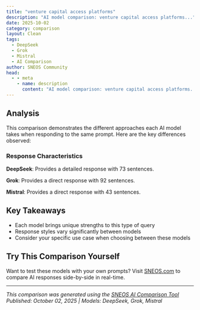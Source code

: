 ```yaml
---
title: "venture capital access platforms"
description: "AI model comparison: venture capital access platforms..."
date: 2025-10-02
category: comparison
layout: Clean
tags:
  - DeepSeek
  - Grok
  - Mistral
  - AI Comparison
author: SNEOS Community
head:
  - - meta
    - name: description
      content: "AI model comparison: venture capital access platforms..."
---
```


<ChatComparison
  title="venture capital access platforms"
  prompt="venture capital access platforms"
  :responses='{"DeepSeek": "Of course. This is a fantastic and rapidly evolving area of fintech and entrepreneurship.\n\nLet\u0027s break down **Venture Capital Access Platforms**. These are digital platforms designed to streamline, democratize, and scale the process of connecting startups with capital and investors with deal flow.\n\nThey solve a core problem: the traditional VC world is often opaque, relationship-driven, and inefficient for both founders and investors.\n\n---\n\n### What Are Venture Capital Access Platforms?\n\nAt their core, these are online marketplaces or software tools that facilitate the fundraising and investment process. They typically serve two main user groups:\n\n1. **Entrepreneurs \u0026 Startups:** Looking for funding, mentorship, and exposure.\n2. **Investors:** Including Venture Capital (VC) firms, Angel Investors, Family Offices, and Corporate VCs looking for vetted deal flow.\n\n---\n\n### Key Categories of VC Access Platforms\n\nWe can categorize them based on their primary function and target audience:\n\n#### 1. Fundraising Marketplaces \u0026 Deal Flow Hubs\nThese are the most direct \u0022access platforms.\u0022 They act as a centralized database where startups can create profiles and investors can discover them.\n\n* **Examples:**\n * **AngelList Venture:** The giant in this space. It powers a massive share of early-stage deals in the US, allowing startups to raise funds from syndicates of angel investors and VCs entirely online.\n * **Gust:** A white-label platform used by many angel investor groups to manage their deal flow and membership.\n * **Crunchbase:** Started as a database of companies, now a powerful prospecting and deal-sourcing tool for investors.\n * **PitchBook:** A sophisticated data and research platform used primarily by institutional investors for deep market analysis and sourcing.\n * **Tracxn:** Another major data platform for scouting startups and tracking markets.\n\n#### 2. Investor Management \u0026 Syndication Platforms\nThese focus on the \u0022back office\u0022 of investing, making it easier for investors to form groups, manage deals, and handle legal paperwork.\n\n* **Examples:**\n * **AngelList Syndicates:** Allows experienced angels (Lead Investors) to form a syndicate and backers to easily invest alongside them.\n * **Assure:** Provides fund administration and deal support for syndicates, SPVs (Special Purpose Vehicles), and funds.\n * **Carta:** Primarily a cap table management tool, but its \u0022CartaX\u0022 marketplace also facilitates secondary transactions and liquidity for private company shares.\n\n#### 3. Accelerator \u0026 VC-Specific Platforms\nMany top-tier VCs and accelerators have their own proprietary platforms to manage their portfolio and deal flow, but some are also open for applications.\n\n* **Examples:**\n * **Y Combinator\u0027s Startup School \u0026 Application Platform:** The application process itself is a massive platform for accessing one of the world\u0027s best accelerators.\n * **Techstars Application Platform:** Similar to YC, a centralized way to apply to their global accelerator programs.\n\n#### 4. Democratized / Retail Investment Platforms (Regulation Crowdfunding)\nThese platforms use exemptions like Regulation Crowdfunding (Reg CF) and Regulation A\u002B to allow everyday, non-accredited investors to invest small amounts in startups.\n\n* **Examples:**\n * **Republic:** A leading platform for community-powered investing, open to both accredited and non-accredited investors.\n * **StartEngine:** Another major player in the equity crowdfunding space.\n * **SeedInvest (now part of Circle):** A curated equity crowdfunding platform that was acquired by the fintech company Circle.\n * **Wefunder:** One of the earliest platforms in this space, known for a wide variety of deals.\n\n#### 5. Networking \u0026 Scouting Platforms\nThese platforms use a more community or event-driven approach to create connections.\n\n* **Examples:**\n * **Intro:** Focuses on making warm introductions to investors via your existing network.\n * **Product Hunt:** While not a direct fundraising platform, launching a product here is a classic way to get traction and catch the eye of investors.\n * **Y Combinator\u0027s Demo Day:** The ultimate \u0022pitch event,\u0022 now largely virtual, giving its cohort access to a global audience of investors.\n\n---\n\n### Key Features and Services Offered\n\nA robust VC access platform will typically offer some combination of the following:\n\n* **Profile Creation:** For startups to showcase their team, traction, and pitch deck.\n* **Investor Directories:** For startups to research and target potential investors.\n* **Deal Flow Filtering \u0026 Sourcing:** AI-powered tools for investors to find companies matching their thesis.\n* **Application Management:** Tools for investors/accelerators to manage thousands of applications.\n* **Document Management \u0026 E-Signature:** For term sheets, subscription agreements, etc.\n* **Cap Table Management:** To track ownership and equity issuance.\n* **SPV \u0026 Fund Formation:** Legal and administrative infrastructure to pool capital from multiple investors.\n* **Community \u0026 Networking Tools:** Messaging, discussion forums, and virtual event hosting.\n\n---\n\n### Benefits of Using These Platforms\n\n| For Startups | For Investors |\n| :--- | :--- |\n| **Democratized Access:** Reach investors beyond your immediate network. | **Efficient Sourcing:** Automate the search for deals that fit specific criteria. |\n| **Efficiency:** Manage one profile for many investors instead of sending countless emails. | **Diversification:** Access a broader, more diverse range of startups. |\n| **Transparency:** See who is looking at your profile and get data on investor interests. | **Due Diligence Support:** Platforms often provide initial data and traction metrics. |\n| **Streamlined Process:** Handle legal and administrative tasks in one place. | **Deal Syndication:** Easily co-invest with other trusted investors. |\n\n### Challenges and Considerations\n\n* **Noise \u0026 Overload:** The ease of applying can lead to a flood of low-quality applications, making it hard for great startups to stand out.\n* **The Human Element:** While platforms facilitate the introduction, the final investment decision is still heavily based on trust, relationships, and gut feeling, which are built offline.\n* **Quality Control:** The democratization of investing can sometimes lead to lower-quality deals being funded.\n* **Data Privacy:** Startups must be cautious about what sensitive information they share on these platforms.\n\n### The Future of VC Access Platforms\n\nThe trend is toward greater integration, data-driven decision-making, and globalization.\n\n1. **AI-Powered Matchmaking:** More sophisticated algorithms to connect the right startup with the right investor based on deep data analysis.\n2. **Full-Stack Solutions:** Platforms will offer an end-to-end experience, from sourcing and due diligence to investment, cap table management, and even secondary liquidity.\n3. **Tokenization:** Using blockchain to represent ownership (e.g., security tokens) could make private company investing more liquid and transparent.\n4. **Global Expansion:** Platforms are expanding to serve emerging markets, breaking down geographical barriers to capital.\n\nIn conclusion, VC access platforms are no longer a niche but a fundamental part of the startup ecosystem infrastructure. They have significantly lowered the friction of fundraising and investing, though they augment rather than completely replace the critical human networks that have always powered venture capital.", "Grok": "Venture capital access platforms are online tools, marketplaces, or networks designed to connect entrepreneurs, startups, and small businesses with venture capitalists, angel investors, or other funding sources. These platforms aim to simplify the fundraising process by providing a centralized space for pitching ideas, networking, and securing investments. They often include features like profile creation, pitch deck uploads, investor matching, and sometimes educational resources for founders.\n\nBelow is an overview of venture capital access platforms, their purpose, and some notable examples:\n\n### **What Are Venture Capital Access Platforms?**\nThese platforms serve as intermediaries between startups seeking funding and investors looking for promising opportunities. They often focus on:\n- Democratizing access to capital by connecting founders from diverse backgrounds with investors.\n- Streamlining the pitching process through digital tools.\n- Offering resources like mentorship, legal advice, or pitch coaching to prepare startups for investment.\n- Reducing geographic barriers by enabling virtual connections.\n\n### **Key Features of Venture Capital Access Platforms**\n1. **Profile Creation**: Startups can create detailed profiles showcasing their business model, team, traction, and funding needs.\n2. **Investor Matching**: Algorithms or curated networks connect startups with relevant investors based on industry, stage, or investment size.\n3. **Pitch Deck Hosting**: Founders can upload presentations or business plans for investors to review.\n4. **Networking Opportunities**: Some platforms host events, webinars, or forums to facilitate connections.\n5. **Due Diligence Tools**: Certain platforms provide tools for investors to evaluate startups, such as financial data or market analysis.\n6. **Educational Resources**: Many platforms offer guides, templates, or courses to help founders prepare for fundraising.\n\n### **Notable Venture Capital Access Platforms**\n1. **AngelList** \n - Focus: Connects startups with angel investors and venture capitalists.\n - Features: Startups can create profiles, raise funds, and even recruit talent. Investors can browse deals and invest directly.\n - Best For: Early-stage startups and angel investments.\n - Website: [angel.co](https://angel.co)\n\n2. **Gust** \n - Focus: A platform for startups to connect with investors and accelerators.\n - Features: Tools for creating investor-ready applications, connecting with over 800,000 investors, and managing funding relationships.\n - Best For: Startups seeking angel or seed funding.\n - Website: [gust.com](https://gust.com)\n\n3. **Crunchbase** \n - Focus: While primarily a database for company and investor information, it helps startups discover and connect with potential investors.\n - Features: Detailed investor profiles, funding round data, and networking opportunities.\n - Best For: Researching investors and competitive landscapes.\n - Website: [crunchbase.com](https://www.crunchbase.com)\n\n4. **SeedInvest** \n - Focus: Equity crowdfunding platform for startups to raise funds from accredited investors.\n - Features: Startups can pitch to a large pool of individual investors, with a vetting process to ensure quality.\n - Best For: Early-stage companies open to crowdfunding.\n - Website: [seedinvest.com](https://www.seedinvest.com)\n\n5. **FundersClub** \n - Focus: Online venture capital platform that curates startups for accredited investors.\n - Features: Investors can browse pre-vetted startups, and founders can apply for funding consideration.\n - Best For: High-growth startups seeking professional investors.\n - Website: [fundersclub.com](https://fundersclub.com)\n\n6. **PitchBook** \n - Focus: Primarily a data platform for investors, but startups can use it to research and connect with VCs.\n - Features: Detailed VC firm profiles, funding trends, and deal data.\n - Best For: Startups looking to target specific VCs with data-driven insights.\n - Website: [pitchbook.com](https://pitchbook.com)\n\n7. **StartEngine** \n - Focus: Equity crowdfunding for startups to raise capital from a wide range of investors.\n - Features: Allows startups to pitch to non-accredited investors under Regulation Crowdfunding rules.\n - Best For: Companies open to public fundraising.\n - Website: [startengine.com](https://www.startengine.com)\n\n### **Benefits of Using Venture Capital Access Platforms**\n- **Wider Reach**: Access to a global pool of investors, not limited by location.\n- **Efficiency**: Digital platforms save time compared to traditional networking or cold outreach.\n- **Transparency**: Many platforms provide data on investors\u2019 past deals, preferences, and focus areas.\n- **Support**: Additional resources like templates or mentorship can help refine pitches.\n\n### **Challenges and Considerations**\n- **Competition**: Popular platforms have many startups vying for attention, making it hard to stand out.\n- **Fees**: Some platforms charge fees for listing, successful fundraising, or premium features.\n- **Vetting Process**: Investors may be cautious, and startups often face rigorous scrutiny or rejection.\n- **Equity Crowdfunding Risks**: Public fundraising can dilute ownership and comes with regulatory requirements.\n\n### **Tips for Startups Using These Platforms**\n1. **Polish Your Pitch**: Ensure your pitch deck is professional, data-driven, and concise.\n2. **Target the Right Investors**: Research investor focus areas (e.g., industry, stage) before reaching out.\n3. **Leverage Data**: Use platform analytics to understand what investors are looking for.\n4. **Build a Strong Profile**: Highlight traction, team expertise, and unique value propositions.\n5. **Engage Actively**: Attend virtual events or webinars hosted by platforms to network with investors.\n\nVenture capital access platforms are a powerful tool for startups, especially those without established networks in the investment community. Choosing the right platform depends on your startup\u2019s stage, industry, and funding goals. If you\u2019re looking for specific recommendations or have a particular industry in mind (e.g., tech, healthcare), let me know, and I can tailor the information further!", "Mistral": "Venture capital access platforms are digital or physical spaces designed to connect entrepreneurs and startups with venture capitalists (VCs) and other investors. These platforms aim to streamline the process of securing funding, providing resources, and facilitating networking opportunities. Here are some key types and examples of venture capital access platforms:\n\n### Types of Venture Capital Access Platforms\n\n1. **Online Marketplaces**:\n - **AngelList**: A platform that connects startups with investors, including angel investors and venture capitalists. It also offers job listings and syndicates for co-investing.\n - **Gust**: An online platform that helps startups find and connect with investors. It provides tools for managing the investment process.\n\n2. **Crowdfunding Platforms**:\n - **Kickstarter**: Primarily for creative projects, but it can also be used by startups to validate their ideas and gain initial funding.\n - **Indiegogo**: Similar to Kickstarter, but with a broader scope, including tech and innovation projects.\n\n3. **Investment Networks**:\n - **Crunchbase**: A database of startup information that also connects entrepreneurs with investors.\n - **PitchBook**: Provides data and analytics on the private equity and venture capital markets, helping startups identify potential investors.\n\n4. **Accelerators and Incubators**:\n - **Y Combinator**: A startup accelerator that provides seed funding, mentorship, and networking opportunities.\n - **500 Global**: Offers accelerator programs, seed funding, and a global network of investors.\n\n5. **Event and Conference Platforms**:\n - **TechCrunch Disrupt**: An annual conference that brings together startups, investors, and tech enthusiasts.\n - **Web Summit**: A global technology conference that connects startups with investors, media, and industry leaders.\n\n6. **Government and Non-Profit Initiatives**:\n - **Small Business Administration (SBA)**: Provides resources, loans, and grants for small businesses in the United States.\n - **Start-Up Chile**: A government-backed program that offers equity-free funding and support for startups.\n\n### Benefits of Venture Capital Access Platforms\n\n1. **Efficiency**: Streamlines the process of finding and connecting with investors.\n2. **Visibility**: Increases the visibility of startups to a broader range of potential investors.\n3. **Resources**: Provides access to mentorship, educational resources, and networking opportunities.\n4. **Validation**: Helps startups validate their ideas and business models through crowdfunding or initial investments.\n5. **Community**: Builds a community of entrepreneurs and investors, fostering collaboration and innovation.\n\n### Challenges and Considerations\n\n1. **Competition**: High competition among startups for investor attention.\n2. **Due Diligence**: Investors may require extensive due diligence, which can be time-consuming.\n3. **Fees and Costs**: Some platforms charge fees for their services, which can be a barrier for early-stage startups.\n4. **Quality of Investors**: Not all investors on these platforms may be reputable or suitable for a startup\u0027s needs.\n\n### Conclusion\n\nVenture capital access platforms play a crucial role in bridging the gap between startups and investors. By leveraging these platforms, entrepreneurs can increase their chances of securing funding, gaining valuable insights, and building a strong network. However, it\u0027s essential to carefully evaluate each platform and understand the associated costs and benefits before committing."}' 
  published-date="10:10"
/>

## Analysis

This comparison demonstrates the different approaches each AI model takes when responding to the same prompt. Here are the key differences observed:

### Response Characteristics

**DeepSeek**: Provides a detailed response with 73 sentences. 

**Grok**: Provides a direct response with 92 sentences. 

**Mistral**: Provides a direct response with 43 sentences. 

## Key Takeaways

- Each model brings unique strengths to this type of query
- Response styles vary significantly between models
- Consider your specific use case when choosing between these models

## Try This Comparison Yourself

Want to test these models with your own prompts? Visit [SNEOS.com](https://sneos.com) to compare AI responses side-by-side in real-time.

---

*This comparison was generated using the [SNEOS AI Comparison Tool](https://sneos.com)*
*Published: October 02, 2025 | Models: DeepSeek, Grok, Mistral*
